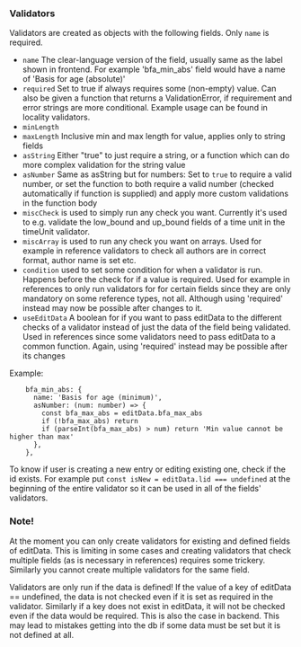 ### Validators

Validators are created as objects with the following fields. Only `name` is required.

- `name` The clear-language version of the field, usually same as the label shown in frontend. For example 'bfa_min_abs' field would have a name of 'Basis for age (absolute)'
- `required` Set to true if always requires some (non-empty) value. Can also be given a function that returns a ValidationError, if requirement and error strings are more conditional. Example usage can be found in locality validators.
- `minLength`
- `maxLength` Inclusive min and max length for value, applies only to string fields
- `asString` Either "true" to just require a string, or a function which can do more complex validation for the string value
- `asNumber` Same as asString but for numbers: Set to `true` to require a valid number, or set the function to both require a valid number (checked automatically if function is supplied) and apply more custom validations in the function body
- `miscCheck` is used to simply run any check you want. Currently it's used to e.g. validate the low_bound and up_bound fields of a time unit in the timeUnit validator.
- `miscArray` is used to run any check you want on arrays. Used for example in reference validators to check all authors are in correct format, author name is set etc.
- `condition` used to set some condition for when a validator is run. Happens before the check for if a value is required. Used for example in references to only run validators for for certain fields since they are only mandatory on some reference types, not all. Although using 'required' instead may now be possible after changes to it.
- `useEditData` A boolean for if you want to pass editData to the different checks of a validator instead of just the data of the field being validated. Used in references since some validators need to pass editData to a common function. Again, using 'required' instead may be possible after its changes

Example:

```
    bfa_min_abs: {
      name: 'Basis for age (minimum)',
      asNumber: (num: number) => {
        const bfa_max_abs = editData.bfa_max_abs
        if (!bfa_max_abs) return
        if (parseInt(bfa_max_abs) > num) return 'Min value cannot be higher than max'
      },
    },
```

To know if user is creating a new entry or editing existing one, check if the id exists. For example put `const isNew = editData.lid === undefined` at the beginning of the entire validator so it can be used in all of the fields' validators.

### Note!

At the moment you can only create validators for existing and defined fields of editData. This is limiting in some cases and creating validators that check multiple fields (as is necessary in references) requires some trickery. Similarly you cannot create multiple validators for the same field.

Validators are only run if the data is defined! If the value of a key of editData == undefined, the data is not checked even if it is set as required in the validator. Similarly if a key does not exist in editData, it will not be checked even if the data would be required. This is also the case in backend. This may lead to mistakes getting into the db if some data must be set but it is not defined at all.
